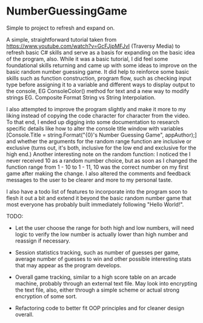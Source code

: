 # NumberGuessingGame

Simple to project to refresh and expand on.
 
 A simple, straightforward tutorial taken from https://www.youtube.com/watch?v=GcFJjpMFJvI (Traversy Media) to refresh basic C# skills and serve as a basis for expanding on the basic idea of the program, also. While it was a basic tutorial, I did feel some foundational skills returning and came up with some ideas to improve on the basic random number guessing game. It did help to reinforce some basic skills such as function construction, program flow, such as checking input type before assigning it to a variable and different ways to display output to the console, EG ConsoleColor() method for text and a new way to modify strings EG. Composite Format String vs String Interpolation.
 
I also attempted to improve the program slightly and make it more to my liking instead of copying the code character for character from the video. To that end, I ended up digging into some documentation to research specific details like how to alter the console title window with variables [Console.Title = string.Format("{0}'s Number Guessing Game", appAuthor);] and whether the arguments for the random range function are inclusive or exclusive (turns out, it's both, inclusive for the low end and exclusive for the high end.) Another interesting note on the random function: I noticed the I never received 10 as a random number choice, but as soon as I changed the function range from 1 - 10 to 1 - 11, 10 was the correct number on my first game after making the change.  I also altered the comments and feedback messages to the user to be clearer and more to my personal taste.

I also have a todo list of features to incorporate into the program soon to flesh it out a bit and extend it beyond the basic random number game that most everyone has probably built immediately following "Hello World!".

TODO:

- Let the user choose the range for both high and low numbers, will need logic to verify the low number is actually lower than high number and reassign if necessary.

- Session statistics tracking, such as number of guesses per game, average number of guesses to win and other possible interesting stats that may appear as the program develops.

- Overall game tracking, similar to a high score table on an arcade machine, probably through an external text file. May look into encrypting the text file, also, either through a simple scheme or actual strong encryption of some sort.
 
 - Refactoring code to better fit OOP principles and for cleaner design overall.
